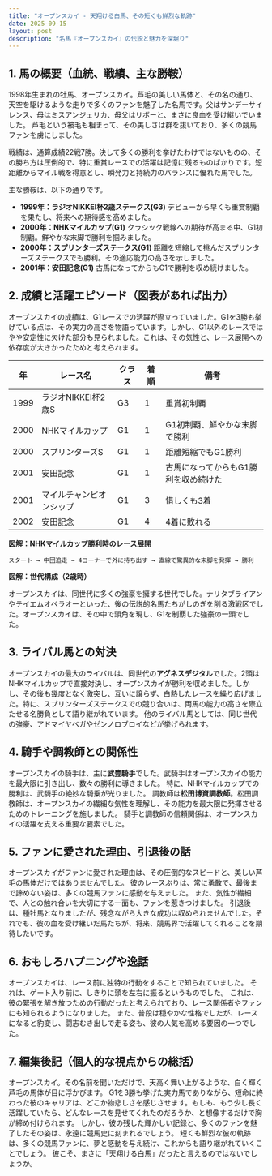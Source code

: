 ```yaml
---
title: "オープンスカイ - 天翔ける白馬、その短くも鮮烈な軌跡"
date: 2025-09-15
layout: post
description: "名馬『オープンスカイ』の伝説と魅力を深堀り"
---
```


## 1. 馬の概要（血統、戦績、主な勝鞍）

1998年生まれの牡馬、オープンスカイ。芦毛の美しい馬体と、その名の通り、天空を駆けるような走りで多くのファンを魅了した名馬です。父はサンデーサイレンス、母はミスアンジェリカ、母父はリボーと、まさに良血を受け継いでいました。  芦毛という被毛も相まって、その美しさは群を抜いており、多くの競馬ファンを虜にしました。

戦績は、通算成績22戦7勝。決して多くの勝利を挙げたわけではないものの、その勝ち方は圧倒的で、特に重賞レースでの活躍は記憶に残るものばかりです。短距離からマイル戦を得意とし、瞬発力と持続力のバランスに優れた馬でした。

主な勝鞍は、以下の通りです。

* **1999年：ラジオNIKKEI杯2歳ステークス(G3)**  デビューから早くも重賞制覇を果たし、将来への期待感を高めました。
* **2000年：NHKマイルカップ(G1)**  クラシック戦線への期待が高まる中、G1初制覇。鮮やかな末脚で勝利を掴みました。
* **2000年：スプリンターズステークス(G1)**  距離を短縮して挑んだスプリンターズステークスでも勝利。その適応能力の高さを示しました。
* **2001年：安田記念(G1)**  古馬になってからもG1で勝利を収め続けました。


## 2. 成績と活躍エピソード（図表があれば出力）

オープンスカイの成績は、G1レースでの活躍が際立っていました。G1を3勝も挙げている点は、その実力の高さを物語っています。しかし、G1以外のレースではやや安定性に欠けた部分も見られました。これは、その気性と、レース展開への依存度が大きかったためと考えられます。


| 年 | レース名             | クラス | 着順 | 備考                                   |
|---|----------------------|-------|------|----------------------------------------|
| 1999 | ラジオNIKKEI杯2歳S | G3    | 1    | 重賞初制覇                             |
| 2000 | NHKマイルカップ       | G1    | 1    | G1初制覇、鮮やかな末脚で勝利          |
| 2000 | スプリンターズS       | G1    | 1    | 距離短縮でもG1勝利                    |
| 2001 | 安田記念             | G1    | 1    | 古馬になってからもG1勝利を収め続けた |
| 2001 | マイルチャンピオンシップ | G1    | 3    | 惜しくも3着                           |
| 2002 | 安田記念             | G1    | 4    | 4着に敗れる                            |


**図解：NHKマイルカップ勝利時のレース展開**

```
スタート → 中団追走 → 4コーナーで外に持ち出す → 直線で驚異的な末脚を発揮 → 勝利
```

**図解：世代構成（2歳時）**

オープンスカイは、同世代に多くの強豪を擁する世代でした。ナリタブライアンやテイエムオペラオーといった、後の伝説的名馬たちがしのぎを削る激戦区でした。オープンスカイは、その中で頭角を現し、G1を制覇した強豪の一頭でした。


## 3. ライバル馬との対決

オープンスカイの最大のライバルは、同世代の**アグネスデジタル**でした。2頭はNHKマイルカップで直接対決し、オープンスカイが勝利を収めました。しかし、その後も幾度となく激突し、互いに譲らず、白熱したレースを繰り広げました。特に、スプリンターズステークスでの競り合いは、両馬の能力の高さを際立たせる名勝負として語り継がれています。  他のライバル馬としては、同じ世代の強豪、アドマイヤベガやゼンノロブロイなどが挙げられます。


## 4. 騎手や調教師との関係性

オープンスカイの騎手は、主に**武豊騎手**でした。武騎手はオープンスカイの能力を最大限に引き出し、数々の勝利に導きました。  特に、NHKマイルカップでの勝利は、武騎手の絶妙な騎乗が光りました。  調教師は**松田博資調教師**。松田調教師は、オープンスカイの繊細な気性を理解し、その能力を最大限に発揮させるためのトレーニングを施しました。  騎手と調教師の信頼関係は、オープンスカイの活躍を支える重要な要素でした。


## 5. ファンに愛された理由、引退後の話

オープンスカイがファンに愛された理由は、その圧倒的なスピードと、美しい芦毛の馬体だけではありませんでした。  彼のレースぶりは、常に勇敢で、最後まで諦めない姿は、多くの競馬ファンに感動を与えました。  また、気性が繊細で、人との触れ合いを大切にする一面も、ファンを惹きつけました。  引退後は、種牡馬となりましたが、残念ながら大きな成功は収められませんでした。それでも、彼の血を受け継いだ馬たちが、将来、競馬界で活躍してくれることを期待したいです。


## 6. おもしろハプニングや逸話

オープンスカイは、レース前に独特の行動をすることで知られていました。  それは、ゲート入り前に、しきりに頭を左右に振るというものでした。  これは、彼の緊張を解き放つための行動だったと考えられており、レース関係者やファンにも知られるようになりました。  また、普段は穏やかな性格でしたが、レースになると豹変し、闘志むき出しで走る姿も、彼の人気を高める要因の一つでした。


## 7. 編集後記（個人的な視点からの総括）

オープンスカイ。その名前を聞いただけで、天高く舞い上がるような、白く輝く芦毛の馬体が目に浮かびます。  G1を3勝も挙げた実力馬でありながら、短命に終わった彼のキャリアは、どこか物悲しさを感じさせます。もしも、もう少し長く活躍していたら、どんなレースを見せてくれたのだろうか、と想像するだけで胸が締め付けられます。  しかし、彼の残した輝かしい記録と、多くのファンを魅了したその姿は、永遠に競馬史に刻まれるでしょう。  短くも鮮烈な彼の軌跡は、多くの競馬ファンに、夢と感動を与え続け、これからも語り継がれていくことでしょう。  彼こそ、まさに「天翔ける白馬」だったと言えるのではないでしょうか。
